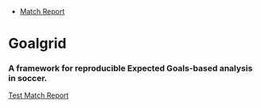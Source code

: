 
<div class="nav">
<nav>
  <ul>
    <li><a href="https://goalgridbryant.github.io/goalgrid.github.io/validation_match_report_template.html" id="intro">Match Report</a></li>

  </ul>
  </nav>

<h1>Goalgrid</h1>
<h3>A framework for reproducible Expected Goals-based analysis in soccer.</h3>

<p><a href="https://goalgridbryant.github.io/goalgrid.github.io/validation_match_report_template.html">Test Match Report</a></p>
